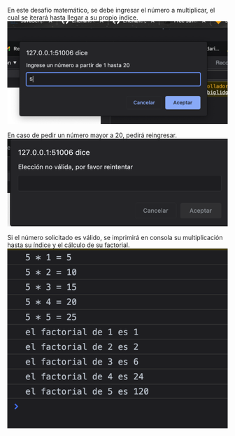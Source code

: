 En este desafío matemático, se debe ingresar el número a multiplicar, el cual se iterará hasta llegar a su propio índice.
<img src="assets/img/Captura de Pantalla 2022-08-08 a la(s) 16.00.55.png">

En caso de pedir un número mayor a 20, pedirá reingresar.
<img src="assets/img/Captura de Pantalla 2022-08-08 a la(s) 16.03.15.png">

Si el número solicitado es válido, se imprimirá en consola su multiplicación hasta su índice y el cálculo de su factorial.
<img src="assets/img/Captura de Pantalla 2022-08-08 a la(s) 16.01.05.png">

